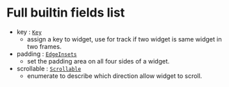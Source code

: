 # Full builtin fields list 

- key : [`Key`] 
 	 - assign a key to widget, use for track if two widget is same widget in two frames.
- padding : [`EdgeInsets`] 
 	 - set the padding area on all four sides of a widget.
- scrollable : [`Scrollable`] 
 	 - enumerate to describe which direction allow widget to scroll.

[`Key`]: prelude::Key

[`EdgeInsets`]: prelude::EdgeInsets

[`Scrollable`]: prelude::Scrollable
